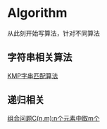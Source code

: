 # Algorithm
从此刻开始写算法，针对不同算法

## 字符串相关算法
[KMP字串匹配算法](https://github.com/DingProg/Algorithm/blob/master/%E5%AD%97%E7%AC%A6%E4%B8%B2%E7%AE%97%E6%B3%95/kmp.cpp)


## 递归相关
[组合问题C(n,m):n个元素中取m个](https://github.com/DingProg/Algorithm/blob/master/%E9%80%92%E5%BD%92%E7%AE%97%E6%B3%95/combine.cpp)
